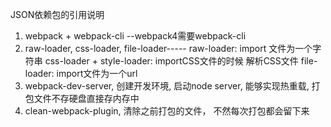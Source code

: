 JSON依赖包的引用说明
1. webpack + webpack-cli --webpack4需要webpack-cli
2. raw-loader, css-loader, file-loader----- 
      raw-loader: import 文件为一个字符串
      css-loader + style-loader: importCSS文件的时候 解析CSS文件
      file-loader: import文件为一个url
3. webpack-dev-server, 创建开发环境, 启动node server, 能够实现热重载, 打包文件不存硬盘直接存内存中
4. clean-webpack-plugin, 清除之前打包的文件， 不然每次打包都会留下来
